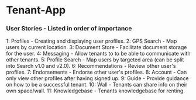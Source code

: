 # Tenant-App

### User Stories - Listed in order of importance

1: Profiles - Creating and displaying user profiles.
2: GPS Search - Map users by current location.
3: Document Store - Facilitate document storage for the user.
4: Messaging - Allow tenants to to be able to communicate with other tenants.
5: Profile Search - Map users by targeted area (can be split into Search v1.0 and v2.0).
6: Recommendations - Review other user's profiles.
7: Endorsements - Endorse other user's profiles.
8: Account - Can only view other profiles after having signed up.
9: Guide - Provide guidance on how to be a successful tenant.
10: Wall - Tenants can share info on their own space/wall.
11: Knowledgebase - Tenants knowledgebase for renting.
